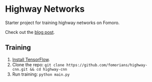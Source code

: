 # Highway Networks

Starter project for training highway networks on Fomoro.

Check out the [blog post](https://medium.com/jim-fleming/highway-networks-with-tensorflow-1e6dfa667daa).

## Training

1. [Install TensorFlow](https://www.tensorflow.org/versions/r0.7/get_started/os_setup.html#pip-installation).
2. Clone the repo: `git clone https://github.com/fomorians/highway-cnn.git && cd highway-cnn`
3. Run training: `python main.py`
